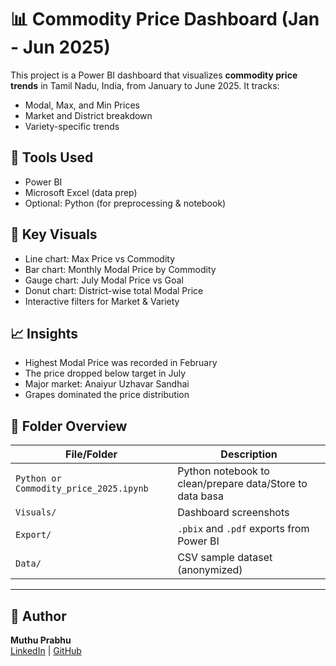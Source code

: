 # 📊 Commodity Price Dashboard (Jan - Jun 2025)

This project is a Power BI dashboard that visualizes **commodity price trends** in Tamil Nadu, India, from January to June 2025. It tracks:
- Modal, Max, and Min Prices
- Market and District breakdown
- Variety-specific trends

## 🔧 Tools Used
- Power BI
- Microsoft Excel (data prep)
- Optional: Python (for preprocessing & notebook)

## 📌 Key Visuals
- Line chart: Max Price vs Commodity
- Bar chart: Monthly Modal Price by Commodity
- Gauge chart: July Modal Price vs Goal
- Donut chart: District-wise total Modal Price
- Interactive filters for Market & Variety

## 📈 Insights
- Highest Modal Price was recorded in February
- The price dropped below target in July
- Major market: Anaiyur Uzhavar Sandhai
- Grapes dominated the price distribution

## 📁 Folder Overview
| File/Folder       | Description |
|------------------|-------------|
| `Python or Commodity_price_2025.ipynb` | Python notebook to clean/prepare data/Store to data basa |
| `Visuals/` | Dashboard screenshots |
| `Export/` | `.pbix` and `.pdf` exports from Power BI |
| `Data/` | CSV sample dataset (anonymized) |

---

## 🔗 Author
**Muthu Prabhu**  
[LinkedIn](www.linkedin.com/in/muthu-prabhu) | [GitHub](https://github.com/yourusername)

        